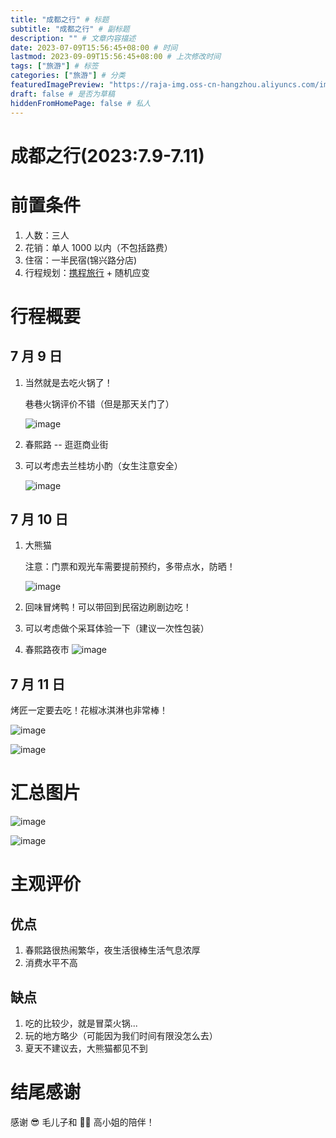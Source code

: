 ```yaml
---
title: "成都之行" # 标题
subtitle: "成都之行" # 副标题
description: "" # 文章内容描述
date: 2023-07-09T15:56:45+08:00 # 时间
lastmod: 2023-09-09T15:56:45+08:00 # 上次修改时间
tags: ["旅游"] # 标签
categories: ["旅游"] # 分类
featuredImagePreview: "https://raja-img.oss-cn-hangzhou.aliyuncs.com/img/202309091512351.png" # 封面链接
draft: false # 是否为草稿
hiddenFromHomePage: false # 私人
---
```

<!--more-->

# 成都之行(2023:7.9-7.11)

# 前置条件

1. 人数：三人
2. 花销：单人 1000 以内（不包括路费）
3. 住宿：一半民宿(锦兴路分店)
4. 行程规划：[携程旅行](#小程序://携程旅行订酒店机票火车汽车门票/oHlTnHvcjiSY42y) + 随机应变

# 行程概要

## 7 月 9 日

1. 当然就是去吃火锅了！

    巷巷火锅评价不错（但是那天关门了）

    ![image](https://raja-img.oss-cn-hangzhou.aliyuncs.com/img/202309091512026.png "巷巷火锅旁边的一家火锅店")

2. 春熙路 -- 逛逛商业街
3. 可以考虑去兰桂坊小酌（女生注意安全）

    ![image](https://raja-img.oss-cn-hangzhou.aliyuncs.com/img/202309091621761.png "旁边的小河")

## 7 月 10 日

1. 大熊猫

   注意：门票和观光车需要提前预约，多带点水，防晒！

   ![image](https://raja-img.oss-cn-hangzhou.aliyuncs.com/img/202309091512885.png "好不容易拍到的小熊猫")
2. 回味冒烤鸭！可以带回到民宿边刷剧边吃！
3. 可以考虑做个采耳体验一下（建议一次性包装）
4. 春熙路夜市
    ![image](https://raja-img.oss-cn-hangzhou.aliyuncs.com/img/202309091626481.png "灯火通明")

## 7 月 11 日

烤匠一定要去吃！花椒冰淇淋也非常棒！

![image](https://raja-img.oss-cn-hangzhou.aliyuncs.com/img/202309091512382.png "不吃火锅就吃烤匠！")

![image](https://raja-img.oss-cn-hangzhou.aliyuncs.com/img/202309091512924.png "烤鱼！")

# 汇总图片

![image](https://raja-img.oss-cn-hangzhou.aliyuncs.com/img/202309091512351.png)

![image](https://raja-img.oss-cn-hangzhou.aliyuncs.com/img/202309091512918.png)

# 主观评价

## 优点

1. 春熙路很热闹繁华，夜生活很棒生活气息浓厚
2. 消费水平不高

## 缺点

1. 吃的比较少，就是冒菜火锅...
2. 玩的地方略少（可能因为我们时间有限没怎么去）
3. 夏天不建议去，大熊猫都见不到

# 结尾感谢

感谢 😎 毛儿子和 👩‍🦰 高小姐的陪伴！

‍
